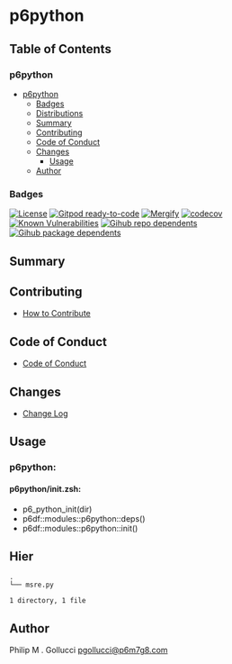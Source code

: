 # p6python

## Table of Contents


### p6python
- [p6python](#p6python)
  - [Badges](#badges)
  - [Distributions](#distributions)
  - [Summary](#summary)
  - [Contributing](#contributing)
  - [Code of Conduct](#code-of-conduct)
  - [Changes](#changes)
    - [Usage](#usage)
  - [Author](#author)

### Badges

[![License](https://img.shields.io/badge/License-Apache%202.0-yellowgreen.svg)](https://opensource.org/licenses/Apache-2.0)
[![Gitpod ready-to-code](https://img.shields.io/badge/Gitpod-ready--to--code-blue?logo=gitpod)](https://gitpod.io/#https://github.com/p6m7g8/p6python)
[![Mergify](https://img.shields.io/endpoint.svg?url=https://gh.mergify.io/badges/p6m7g8/p6python/&style=flat)](https://mergify.io)
[![codecov](https://codecov.io/gh/p6m7g8/p6python/branch/master/graph/badge.svg?token=14Yj1fZbew)](https://codecov.io/gh/p6m7g8/p6python)
[![Known Vulnerabilities](https://snyk.io/test/github/p6m7g8/p6python/badge.svg?targetFile=package.json)](https://snyk.io/test/github/p6m7g8/p6python?targetFile=package.json)
[![Gihub repo dependents](https://badgen.net/github/dependents-repo/p6m7g8/p6python)](https://github.com/p6m7g8/p6python/network/dependents?dependent_type=REPOSITORY)
[![Gihub package dependents](https://badgen.net/github/dependents-pkg/p6m7g8/p6python)](https://github.com/p6m7g8/p6python/network/dependents?dependent_type=PACKAGE)

## Summary

## Contributing

- [How to Contribute](CONTRIBUTING.md)

## Code of Conduct

- [Code of Conduct](https://github.com/p6m7g8/.github/blob/master/CODE_OF_CONDUCT.md)

## Changes

- [Change Log](CHANGELOG.md)

## Usage

### p6python:

#### p6python/init.zsh:

- p6_python_init(dir)
- p6df::modules::p6python::deps()
- p6df::modules::p6python::init()



## Hier
```text
.
└── msre.py

1 directory, 1 file
```
## Author

Philip M . Gollucci <pgollucci@p6m7g8.com>
